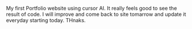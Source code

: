 My first Portfolio website using cursor AI.
It really feels good to see the result of code. I will improve and come back to site tomarrow and update it everyday starting today. THnaks.
